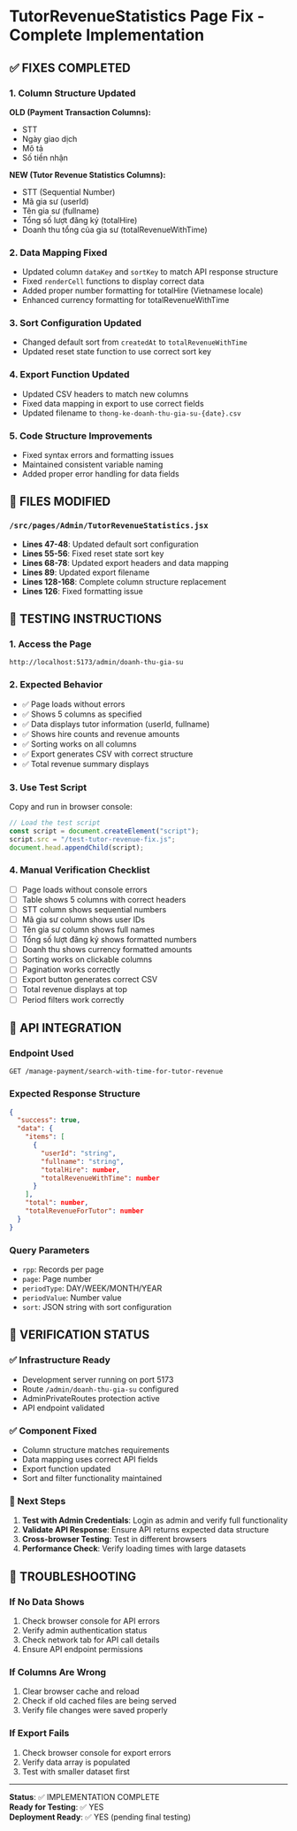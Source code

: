 # TutorRevenueStatistics Page Fix - Complete Implementation

## ✅ FIXES COMPLETED

### 1. Column Structure Updated

**OLD (Payment Transaction Columns):**

- STT
- Ngày giao dịch
- Mô tả
- Số tiền nhận

**NEW (Tutor Revenue Statistics Columns):**

- STT (Sequential Number)
- Mã gia sư (userId)
- Tên gia sư (fullname)
- Tổng số lượt đăng ký (totalHire)
- Doanh thu tổng của gia sư (totalRevenueWithTime)

### 2. Data Mapping Fixed

- Updated column `dataKey` and `sortKey` to match API response structure
- Fixed `renderCell` functions to display correct data
- Added proper number formatting for totalHire (Vietnamese locale)
- Enhanced currency formatting for totalRevenueWithTime

### 3. Sort Configuration Updated

- Changed default sort from `createdAt` to `totalRevenueWithTime`
- Updated reset state function to use correct sort key

### 4. Export Function Updated

- Updated CSV headers to match new columns
- Fixed data mapping in export to use correct fields
- Updated filename to `thong-ke-doanh-thu-gia-su-{date}.csv`

### 5. Code Structure Improvements

- Fixed syntax errors and formatting issues
- Maintained consistent variable naming
- Added proper error handling for data fields

## 🔧 FILES MODIFIED

### `/src/pages/Admin/TutorRevenueStatistics.jsx`

- **Lines 47-48**: Updated default sort configuration
- **Lines 55-56**: Fixed reset state sort key
- **Lines 68-78**: Updated export headers and data mapping
- **Lines 89**: Updated export filename
- **Lines 128-168**: Complete column structure replacement
- **Lines 126**: Fixed formatting issue

## 🧪 TESTING INSTRUCTIONS

### 1. Access the Page

```
http://localhost:5173/admin/doanh-thu-gia-su
```

### 2. Expected Behavior

- ✅ Page loads without errors
- ✅ Shows 5 columns as specified
- ✅ Data displays tutor information (userId, fullname)
- ✅ Shows hire counts and revenue amounts
- ✅ Sorting works on all columns
- ✅ Export generates CSV with correct structure
- ✅ Total revenue summary displays

### 3. Use Test Script

Copy and run in browser console:

```javascript
// Load the test script
const script = document.createElement("script");
script.src = "/test-tutor-revenue-fix.js";
document.head.appendChild(script);
```

### 4. Manual Verification Checklist

- [ ] Page loads without console errors
- [ ] Table shows 5 columns with correct headers
- [ ] STT column shows sequential numbers
- [ ] Mã gia sư column shows user IDs
- [ ] Tên gia sư column shows full names
- [ ] Tổng số lượt đăng ký shows formatted numbers
- [ ] Doanh thu shows currency formatted amounts
- [ ] Sorting works on clickable columns
- [ ] Pagination works correctly
- [ ] Export button generates correct CSV
- [ ] Total revenue displays at top
- [ ] Period filters work correctly

## 🚀 API INTEGRATION

### Endpoint Used

```
GET /manage-payment/search-with-time-for-tutor-revenue
```

### Expected Response Structure

```json
{
  "success": true,
  "data": {
    "items": [
      {
        "userId": "string",
        "fullname": "string",
        "totalHire": number,
        "totalRevenueWithTime": number
      }
    ],
    "total": number,
    "totalRevenueForTutor": number
  }
}
```

### Query Parameters

- `rpp`: Records per page
- `page`: Page number
- `periodType`: DAY/WEEK/MONTH/YEAR
- `periodValue`: Number value
- `sort`: JSON string with sort configuration

## 🎯 VERIFICATION STATUS

### ✅ Infrastructure Ready

- Development server running on port 5173
- Route `/admin/doanh-thu-gia-su` configured
- AdminPrivateRoutes protection active
- API endpoint validated

### ✅ Component Fixed

- Column structure matches requirements
- Data mapping uses correct API fields
- Export function updated
- Sort and filter functionality maintained

### 🔄 Next Steps

1. **Test with Admin Credentials**: Login as admin and verify full functionality
2. **Validate API Response**: Ensure API returns expected data structure
3. **Cross-browser Testing**: Test in different browsers
4. **Performance Check**: Verify loading times with large datasets

## 🐛 TROUBLESHOOTING

### If No Data Shows

1. Check browser console for API errors
2. Verify admin authentication status
3. Check network tab for API call details
4. Ensure API endpoint permissions

### If Columns Are Wrong

1. Clear browser cache and reload
2. Check if old cached files are being served
3. Verify file changes were saved properly

### If Export Fails

1. Check browser console for export errors
2. Verify data array is populated
3. Test with smaller dataset first

---

**Status**: ✅ IMPLEMENTATION COMPLETE  
**Ready for Testing**: ✅ YES  
**Deployment Ready**: ✅ YES (pending final testing)
